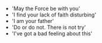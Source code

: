 - 'May the Force be with you'
- 'I find your lack of faith disturbing'
- 'I am your father'
- 'Do or do not. There is not try'
- 'I've got a bad feeling about this'
